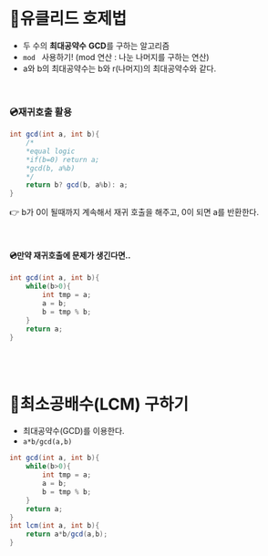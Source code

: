 # 🔮유클리드 호제법

- 두 수의 **최대공약수** **GCD**를 구하는 알고리즘
- `mod ` 사용하기! (mod 연산 : 나눈 나머지를 구하는 연산)
- a와 b의 최대공약수는 b와 r(나머지)의 최대공약수와 같다.

<br>

### 💿재귀호출 활용

```java
int gcd(int a, int b){
    /*
    *equal logic
    *if(b=0) return a;
    *gcd(b, a%b)
    */
    return b? gcd(b, a%b): a;
}
```

👉 b가 0이 될때까지 계속해서 재귀 호출을 해주고, 0이 되면 a를 반환한다.

<br>

#### 💿만약 재귀호출에 문제가 생긴다면..

```java
int gcd(int a, int b){
    while(b>0){
        int tmp = a;
        a = b;
        b = tmp % b;
    }
    return a;
}
```

<br>

<br>

# 🔮최소공배수(LCM) 구하기

- 최대공약수(GCD)를 이용한다.
- `a*b/gcd(a,b)`

```java
int gcd(int a, int b){
    while(b>0){
        int tmp = a;
        a = b;
        b = tmp % b;
    }
    return a;
}
int lcm(int a, int b){
    return a*b/gcd(a,b);
}
```

